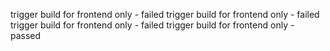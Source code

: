 trigger build for frontend only - failed
trigger build for frontend only - failed
trigger build for frontend only - failed
trigger build for frontend only - passed

